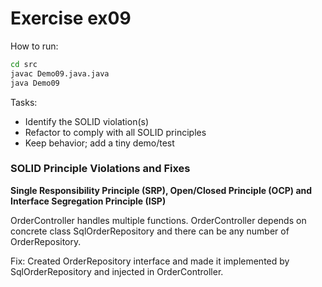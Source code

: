 # Exercise ex09

How to run:
```bash
cd src
javac Demo09.java.java
java Demo09
```

Tasks:
- Identify the SOLID violation(s)
- Refactor to comply with all SOLID principles
- Keep behavior; add a tiny demo/test

### SOLID Principle Violations and Fixes
**Single Responsibility Principle (SRP), Open/Closed Principle (OCP) and Interface Segregation Principle (ISP)**

OrderController handles multiple functions. OrderController depends on concrete class SqlOrderRepository and there can be any number of OrderRepository.

Fix: Created OrderRepository interface and made it implemented by SqlOrderRepository and injected in OrderController.